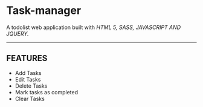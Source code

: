 # Task-manager

A todolist web application built with<i> HTML 5, SASS, JAVASCRIPT AND JQUERY.</i>

<hr>
<h2><b>FEATURES</b></h2>
<ul>
<li>Add Tasks</li>
<li>Edit Tasks</li>
<li>Delete Tasks</li>
<li>Mark tasks as completed</li>
<li>Clear Tasks</li>
</ul>
